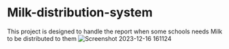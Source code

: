 # Milk-distribution-system
This project is designed to handle the report when some schools needs Milk to be distributed to them
![Screenshot 2023-12-16 161124](https://github.com/AGwillmkawy1/Milk-distribution-system/assets/93640193/28865c10-4b6e-4481-be6c-d525a7ea8dbd)
